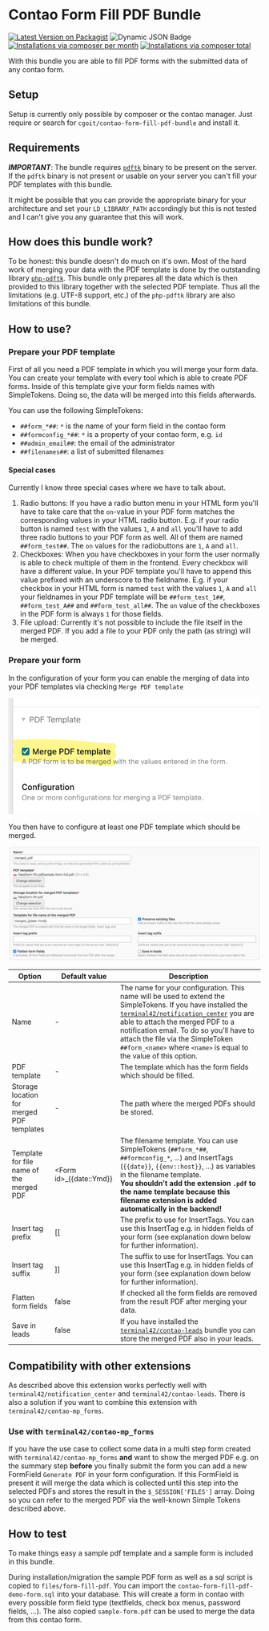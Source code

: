 # Contao Form Fill PDF Bundle

[![Latest Version on Packagist](http://img.shields.io/packagist/v/cgoit/contao-form-fill-pdf-bundle.svg?style=flat)](https://packagist.org/packages/cgoit/contao-form-fill-pdf-bundle)
![Dynamic JSON Badge](https://img.shields.io/badge/dynamic/json?url=https%3A%2F%2Fraw.githubusercontent.com%2FcgoIT%2Fcontao-form-fill-pdf-bundle%2Fmain%2Fcomposer.json&query=%24.require%5B%22contao%2Fcore-bundle%22%5D&label=Contao%20Version)
[![Installations via composer per month](http://img.shields.io/packagist/dm/cgoit/contao-form-fill-pdf-bundle.svg?style=flat)](https://packagist.org/packages/cgoit/contao-form-fill-pdf-bundle)
[![Installations via composer total](http://img.shields.io/packagist/dt/cgoit/contao-form-fill-pdf-bundle.svg?style=flat)](https://packagist.org/packages/cgoit/contao-form-fill-pdf-bundle)

With this bundle you are able to fill PDF forms with the submitted data of any contao form.

## Setup ##

Setup is currently only possible by composer or the contao manager. Just require or search for ```cgoit/contao-form-fill-pdf-bundle``` and install it.

## Requirements ##

***IMPORTANT***: The bundle requires [`pdftk`](https://www.pdflabs.com/tools/pdftk-the-pdf-toolkit/) binary to be present on the server. If the `pdftk` binary is not present or usable on your server you can't fill your PDF templates with this bundle.

It might be possible that you can provide the appropriate binary for your architecture and set your `LD_LIBRARY_PATH` accordingly but this is not tested and I can't give you any guarantee that this will work.

## How does this bundle work? ##

To be honest: this bundle doesn't do much on it's own. Most of the hard work of merging your data with the PDF template is done by the outstanding library [`php-pdftk`](https://github.com/mikehaertl/php-pdftk). This bundle only prepares all the data which is then provided to this library together with the selected PDF template. Thus all the limitations (e.g. UTF-8 support, etc.) of the `php-pdftk` library are also limitations of this bundle.

## How to use? ##

### Prepare your PDF template ###

First of all you need a PDF template in which you will merge your form data. You can create your template with every tool which is able to create PDF forms.
Inside of this template give your form fields names with SimpleTokens. Doing so, the data will be merged into this fields afterwards.

You can use the following SimpleTokens: 

- `##form_*##`: `*` is the name of your form field in the contao form
- `##formconfig_*##`: `*` is a property of your contao form, e.g. `id`
- `##admin_email##`: the email of the administrator
- `##filenames##`: a list of submitted filenames

#### Special cases ####

Currently I know three special cases where we have to talk about.

1. Radio buttons: If you have a radio button menu in your HTML form you'll have to take care that the `on`-value in your PDF form matches the corresponding values in your HTML radio button. E.g. if your radio button is named `test` with the values `1`, `A` and `all` you'll have to add three radio buttons to your PDF form as well. All of them are named `##form_test##`. The `on` values for the radiobuttons are `1`, `A` and `all`.
2. Checkboxes: When you have checkboxes in your form the user normally is able to check multiple of them in the frontend. Every checkbox will have a different value. In your PDF template you'll have to append this value prefixed with an underscore to the fieldname. E.g. if your checkbox in your HTML form is named `test` with the values `1`, `A` and `all` your fieldnames in your PDF template will be `##form_test_1##`, `##form_test_A##` and `##form_test_all##`. The `on` value of the checkboxes in the PDF form is always `1` for those fields.
3. File upload: Currently it's not possible to include the file itself in the merged PDF. If you add a file to your PDF only the path (as string) will be merged.

### Prepare your form ###

In the configuration of your form you can enable the merging of data into your PDF templates via checking `Merge PDF template`

![Enable the merging of data into PDF templates](docs/enable-merging.png)

You then have to configure at least one PDF template which should be merged.

![Configure the merging of data into a PDF template](docs/merge-configuration.png)

| Option | Default value             | Description                                                                                                                                                                                                                                                                                                                                        |
|-------|---------------------------|----------------------------------------------------------------------------------------------------------------------------------------------------------------------------------------------------------------------------------------------------------------------------------------------------------------------------------------------------|
| Name | -                         | The name for your configuration. This name will be used to extend the SimpleTokens. If you have installed the [`terminal42/notification_center`](https://github.com/terminal42/contao-notification_center) you are able to attach the merged PDF to a notification email. To do so you'll have to attach the file via the SimpleToken `##form_<name>` where `<name>` is equal to the value of this option. |
| PDF template | -                         | The template which has the form fields which should be filled.                                                                                                                                                                                                                                                                                     |
| Storage location for merged PDF templates | -                         | The path where the merged PDFs should be stored.                                                                                                                                                                                                                                                                                                   |
| Template for file name of the merged PDF | \<Form id\>_{{date::Ymd}} | The filename template. You can use SimpleTokens (`##form_*##`, `##formconfig_*`, ...) and  InsertTags (`{{date}}`, `{{env::host}}`, ...) as variables in the filename template.<br/>**You shouldn't add the extension `.pdf` to the name template because this filename extension is added automatically in the backend!**                         |
| Insert tag prefix | [[                        | The prefix to use for InsertTags. You can use this InsertTag e.g. in hidden fields of your form (see explanation down below for further information).                                                                                                                                                                                              |
| Insert tag suffix | ]]                        | The suffix to use for InsertTags. You can use this InsertTag e.g. in hidden fields of your form (see explanation down below for further information).                                                                                                                                                                                              |
| Flatten form fields | false                     | If checked all the form fields are removed from the result PDF after merging your data.                                                                                                                                                                                                                                                            |
| Save in leads | false                     | If you have installed the [`terminal42/contao-leads`](https://github.com/terminal42/contao-leads) bundle you can store the merged PDF also in your leads.                                                                                                                                                                                                                                    |

## Compatibility with other extensions ##

As described above this extension works perfectly well with `terminal42/notification_center` and `terminal42/contao-leads`. There is also a solution if you want to combine this extension with `terminal42/contao-mp_forms`.

### Use with `terminal42/contao-mp_forms` ###

If you have the use case to collect some data in a multi step form created with `terminal42/contao-mp_forms` **and** want to show the merged PDF e.g. on the summary step **before** you finally submit the form you can add a new FormField `Generate PDF` in your form configuration. If this FormField is present it will merge the data which is collected until this step into the selected PDFs and stores the result in the `$_SESSION['FILES']` array. Doing so you can refer to the merged PDF via the well-known Simple Tokens described above. 

## How to test ##

To make things easy a sample pdf template and a sample form is included in this bundle.

During installation/migration the sample PDF form as well as a sql script is copied to `files/form-fill-pdf`. You can import the `contao-form-fill-pdf-demo-form.sql` into your database. This will create a form in contao with every possible form field type (textfields, check box menus, password fields, ...). The also copied `sample-form.pdf` can be used to merge the data from this contao form.


